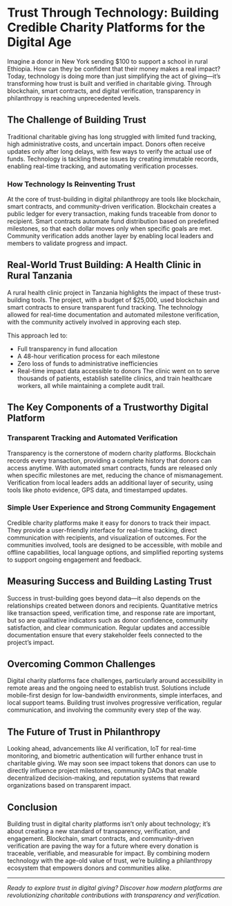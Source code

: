 # Trust Through Technology: Building Credible Charity Platforms for the Digital Age

Imagine a donor in New York sending $100 to support a school in rural Ethiopia. How can they be confident that their money makes a real impact? Today, technology is doing more than just simplifying the act of giving—it’s transforming how trust is built and verified in charitable giving. Through blockchain, smart contracts, and digital verification, transparency in philanthropy is reaching unprecedented levels.

## The Challenge of Building Trust

Traditional charitable giving has long struggled with limited fund tracking, high administrative costs, and uncertain impact. Donors often receive updates only after long delays, with few ways to verify the actual use of funds. Technology is tackling these issues by creating immutable records, enabling real-time tracking, and automating verification processes.

### How Technology Is Reinventing Trust

At the core of trust-building in digital philanthropy are tools like blockchain, smart contracts, and community-driven verification. Blockchain creates a public ledger for every transaction, making funds traceable from donor to recipient. Smart contracts automate fund distribution based on predefined milestones, so that each dollar moves only when specific goals are met. Community verification adds another layer by enabling local leaders and members to validate progress and impact.

## Real-World Trust Building: A Health Clinic in Rural Tanzania

A rural health clinic project in Tanzania highlights the impact of these trust-building tools. The project, with a budget of $25,000, used blockchain and smart contracts to ensure transparent fund tracking. The technology allowed for real-time documentation and automated milestone verification, with the community actively involved in approving each step.

This approach led to:
- Full transparency in fund allocation
- A 48-hour verification process for each milestone
- Zero loss of funds to administrative inefficiencies
- Real-time impact data accessible to donors
The clinic went on to serve thousands of patients, establish satellite clinics, and train healthcare workers, all while maintaining a complete audit trail.

## The Key Components of a Trustworthy Digital Platform

### Transparent Tracking and Automated Verification
Transparency is the cornerstone of modern charity platforms. Blockchain records every transaction, providing a complete history that donors can access anytime. With automated smart contracts, funds are released only when specific milestones are met, reducing the chance of mismanagement. Verification from local leaders adds an additional layer of security, using tools like photo evidence, GPS data, and timestamped updates.

### Simple User Experience and Strong Community Engagement
Credible charity platforms make it easy for donors to track their impact. They provide a user-friendly interface for real-time tracking, direct communication with recipients, and visualization of outcomes. For the communities involved, tools are designed to be accessible, with mobile and offline capabilities, local language options, and simplified reporting systems to support ongoing engagement and feedback.

## Measuring Success and Building Lasting Trust

Success in trust-building goes beyond data—it also depends on the relationships created between donors and recipients. Quantitative metrics like transaction speed, verification time, and response rate are important, but so are qualitative indicators such as donor confidence, community satisfaction, and clear communication. Regular updates and accessible documentation ensure that every stakeholder feels connected to the project’s impact.

## Overcoming Common Challenges

Digital charity platforms face challenges, particularly around accessibility in remote areas and the ongoing need to establish trust. Solutions include mobile-first design for low-bandwidth environments, simple interfaces, and local support teams. Building trust involves progressive verification, regular communication, and involving the community every step of the way.

## The Future of Trust in Philanthropy

Looking ahead, advancements like AI verification, IoT for real-time monitoring, and biometric authentication will further enhance trust in charitable giving. We may soon see impact tokens that donors can use to directly influence project milestones, community DAOs that enable decentralized decision-making, and reputation systems that reward organizations based on transparent impact.

## Conclusion

Building trust in digital charity platforms isn’t only about technology; it’s about creating a new standard of transparency, verification, and engagement. Blockchain, smart contracts, and community-driven verification are paving the way for a future where every donation is traceable, verifiable, and measurable for impact. By combining modern technology with the age-old value of trust, we’re building a philanthropy ecosystem that empowers donors and communities alike.

---

*Ready to explore trust in digital giving? Discover how modern platforms are revolutionizing charitable contributions with transparency and verification.*
